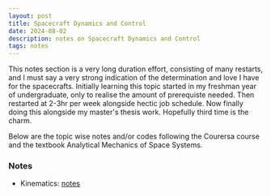 ```yaml
---
layout: post
title: Spacecraft Dynamics and Control
date: 2024-08-02
description: notes on Spacecraft Dynamics and Control
tags: notes
---
```


This notes section is a very long duration effort, consisting of many restarts, and I must say a very strong indication of the
determination and love I have for the spacecrafts. Initially learning this topic started in my freshman year of undergraduate, only to realise the amount of prerequiste needed. Then restarted at 2-3hr per week alongside hectic job schedule. Now finally doing this alongside my master's thesis work. Hopefully third time is the charm.

Below are the topic wise notes and/or codes following the Courersa course and the textbook Analytical Mechanics of Space Systems.

### Notes

- Kinematics: [notes](https://drive.google.com/file/d/1kgS0PRBhvhhxX8ntvf_C5U4Viza0N_D1/view?usp=sharing)
